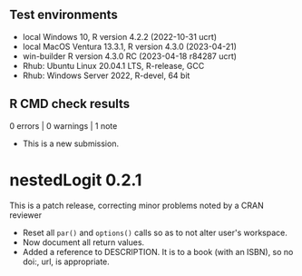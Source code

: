 ## Test environments
* local Windows 10, R version 4.2.2 (2022-10-31 ucrt)
* local MacOS Ventura 13.3.1, R version 4.3.0 (2023-04-21)
* win-builder R version 4.3.0 RC (2023-04-18 r84287 ucrt)
* Rhub: Ubuntu Linux 20.04.1 LTS, R-release, GCC
* Rhub: Windows Server 2022, R-devel, 64 bit

## R CMD check results

0 errors | 0 warnings | 1 note

* This is a new submission.

# nestedLogit 0.2.1

This is a patch release, correcting minor problems noted by a CRAN reviewer

* Reset all `par()` and `options()` calls so as to not alter user's workspace. 
* Now document all return values. 
* Added a reference to DESCRIPTION. It is to a book (with an ISBN), so no doi:, url, is appropriate.

